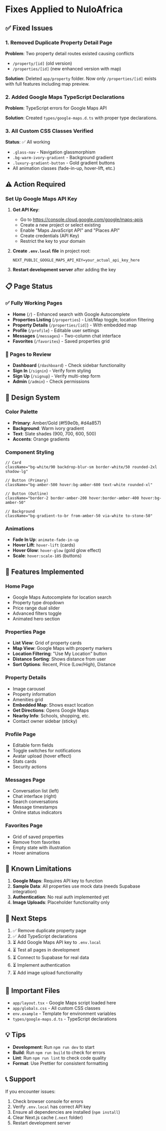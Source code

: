 # Fixes Applied to NuloAfrica

## ✅ Fixed Issues

### 1. Removed Duplicate Property Detail Page
**Problem**: Two property detail routes existed causing conflicts
- `/property/[id]` (old version)
- `/properties/[id]` (new enhanced version with map)

**Solution**: Deleted `app/property` folder. Now only `/properties/[id]` exists with full features including map preview.

### 2. Added Google Maps TypeScript Declarations
**Problem**: TypeScript errors for Google Maps API

**Solution**: Created `types/google-maps.d.ts` with proper type declarations.

### 3. All Custom CSS Classes Verified
**Status**: ✅ All working
- `.glass-nav` - Navigation glassmorphism
- `.bg-warm-ivory-gradient` - Background gradient  
- `.luxury-gradient-button` - Gold gradient buttons
- All animation classes (fade-in-up, hover-lift, etc.)

## ⚠️ Action Required

### Set Up Google Maps API Key

1. **Get API Key**:
   - Go to https://console.cloud.google.com/google/maps-apis
   - Create a new project or select existing
   - Enable "Maps JavaScript API" and "Places API"
   - Create credentials (API Key)
   - Restrict the key to your domain

2. **Create `.env.local` file** in project root:
   ```env
   NEXT_PUBLIC_GOOGLE_MAPS_API_KEY=your_actual_api_key_here
   ```

3. **Restart development server** after adding the key

## 📋 Page Status

### ✅ Fully Working Pages
- **Home** (`/`) - Enhanced search with Google Autocomplete
- **Properties Listing** (`/properties`) - List/Map toggle, location filtering
- **Property Details** (`/properties/[id]`) - With embedded map
- **Profile** (`/profile`) - Editable user settings
- **Messages** (`/messages`) - Two-column chat interface
- **Favorites** (`/favorites`) - Saved properties grid

### 🔧 Pages to Review
- **Dashboard** (`/dashboard`) - Check sidebar functionality
- **Sign In** (`/signin`) - Verify form styling
- **Sign Up** (`/signup`) - Verify multi-step form
- **Admin** (`/admin`) - Check permissions

## 🎨 Design System

### Color Palette
- **Primary**: Amber/Gold (#f59e0b, #d4a857)
- **Background**: Warm ivory gradient
- **Text**: Slate shades (900, 700, 600, 500)
- **Accents**: Orange gradients

### Component Styling
```tsx
// Card
className="bg-white/90 backdrop-blur-sm border-white/50 rounded-2xl shadow-lg"

// Button (Primary)
className="bg-amber-500 hover:bg-amber-600 text-white rounded-xl"

// Button (Outline)
className="border-2 border-amber-200 hover:border-amber-400 hover:bg-amber-50"

// Background
className="bg-gradient-to-br from-amber-50 via-white to-stone-50"
```

### Animations
- **Fade In Up**: `animate-fade-in-up`
- **Hover Lift**: `hover-lift` (cards)
- **Hover Glow**: `hover-glow` (gold glow effect)
- **Scale**: `hover:scale-105` (buttons)

## 🚀 Features Implemented

### Home Page
- Google Maps Autocomplete for location search
- Property type dropdown
- Price range dual slider
- Advanced filters toggle
- Animated hero section

### Properties Page
- **List View**: Grid of property cards
- **Map View**: Google Maps with property markers
- **Location Filtering**: "Use My Location" button
- **Distance Sorting**: Shows distance from user
- **Sort Options**: Recent, Price (Low/High), Distance

### Property Details
- Image carousel
- Property information
- Amenities grid
- **Embedded Map**: Shows exact location
- **Get Directions**: Opens Google Maps
- **Nearby Info**: Schools, shopping, etc.
- Contact owner sidebar (sticky)

### Profile Page
- Editable form fields
- Toggle switches for notifications
- Avatar upload (hover effect)
- Stats cards
- Security actions

### Messages Page
- Conversation list (left)
- Chat interface (right)
- Search conversations
- Message timestamps
- Online status indicators

### Favorites Page
- Grid of saved properties
- Remove from favorites
- Empty state with illustration
- Hover animations

## 🐛 Known Limitations

1. **Google Maps**: Requires API key to function
2. **Sample Data**: All properties use mock data (needs Supabase integration)
3. **Authentication**: No real auth implemented yet
4. **Image Uploads**: Placeholder functionality only

## 📝 Next Steps

1. ✅ Remove duplicate property page
2. ✅ Add TypeScript declarations
3. ⏳ Add Google Maps API key to `.env.local`
4. ⏳ Test all pages in development
5. ⏳ Connect to Supabase for real data
6. ⏳ Implement authentication
7. ⏳ Add image upload functionality

## 🔗 Important Files

- `app/layout.tsx` - Google Maps script loaded here
- `app/globals.css` - All custom CSS classes
- `env.example` - Template for environment variables
- `types/google-maps.d.ts` - TypeScript declarations

## 💡 Tips

- **Development**: Run `npm run dev` to start
- **Build**: Run `npm run build` to check for errors
- **Lint**: Run `npm run lint` to check code quality
- **Format**: Use Prettier for consistent formatting

## 📞 Support

If you encounter issues:
1. Check browser console for errors
2. Verify `.env.local` has correct API key
3. Ensure all dependencies are installed (`npm install`)
4. Clear Next.js cache (`.next` folder)
5. Restart development server
